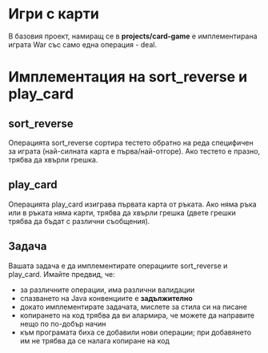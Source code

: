 # Игри с карти

В базовия проект, намиращ се в **projects/card-game** е имплементирана играта War със само една операция - deal.

# Имплементация на sort_reverse и play_card

## sort_reverse

Операцията sort\_reverse сортира тестето обратно на реда специфичен за играта (най-силната карта е първа/най-отгоре). Ако тестето е празно, трябва да хвърли грешка.

## play_card

Операцията play\_card изиграва първата карта от ръката. Ако няма ръка или в ръката няма карти, трябва да хвърли грешка (двете грешки трябва да бъдат с различни съобщения).

## Задача

Вашата задача е да имплементирате операциите sort\_reverse и play\_card. Имайте предвид, че:
  * за различните операции, има различни валидации
  * спазването на Java конвенциите е **задължително**
  * докато имплементирате задачата, мислете за стила си на писане
  * копирането на код трябва да ви алармира, че можете да направите нещо по по-добър начин
  * към програмата биха се добавили нови операции; при добавянето им не трябва да се налага копиране на код

